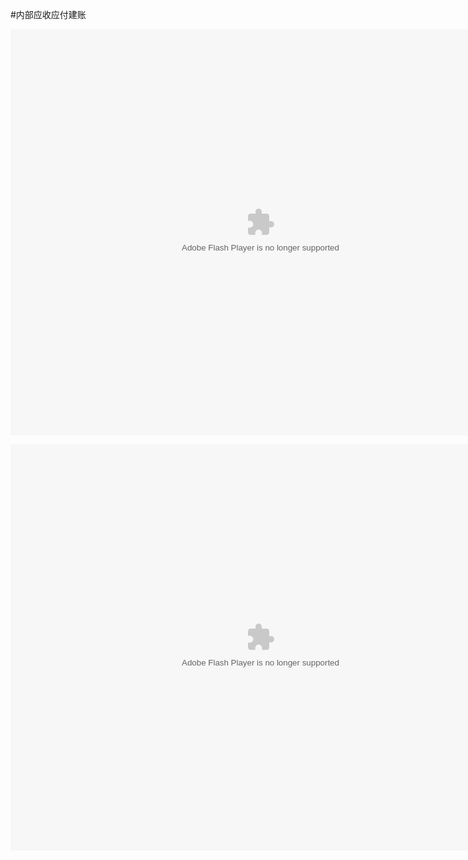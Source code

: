 #内部应收应付建账

<embed src="http://resource.3cwdb.com/kailong-donghua/%BD%A8%D5%CA-%C4%DA%B2%BF%D3%A6%CA%D5%D3%A6%B8%B6.swf" width="800" height="650"  pluginspage="http://www.macromedia.com/go/getflashplayer" 
type="application/x-shockwave-flash" ></embed>

<embed src="http://resource.3cwdb.com/kailong-donghua/V700000201303290200.swf" width="800" height="650"  pluginspage="http://www.macromedia.com/go/getflashplayer" 
type="application/x-shockwave-flash" ></embed>